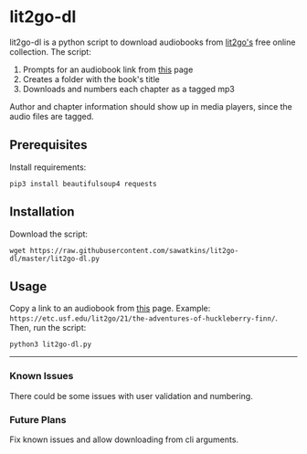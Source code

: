# lit2go-dl
lit2go-dl is a python script to download audiobooks from [lit2go's](https://etc.usf.edu/lit2go/) free online collection. The script:
1. Prompts for an audiobook link from [this](https://etc.usf.edu/lit2go/books/) page
2. Creates a folder with the book's title
3. Downloads and numbers each chapter as a tagged mp3

Author and chapter information should show up in media players, since the audio files are tagged.

## Prerequisites
Install requirements:

    pip3 install beautifulsoup4 requests
    
## Installation
Download the script:

    wget https://raw.githubusercontent.com/sawatkins/lit2go-dl/master/lit2go-dl.py

## Usage
Copy a link to an audiobook from [this](https://etc.usf.edu/lit2go/books/) page. Example: `https://etc.usf.edu/lit2go/21/the-adventures-of-huckleberry-finn/`. Then, run the script:

    python3 lit2go-dl.py


***    
### Known Issues
There could be some issues with user validation and numbering.

### Future Plans
Fix known issues and allow downloading from cli arguments.
